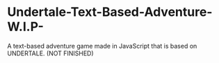 # Undertale-Text-Based-Adventure-W.I.P-
A text-based adventure game made in JavaScript that is based on UNDERTALE. (NOT FINISHED)
